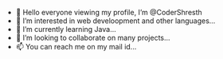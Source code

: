 - 👋 Hello everyone viewing my profile, I’m @CoderShresth
- 👀 I’m interested in web develoopment and other languages...
- 🌱 I’m currently learning Java...
- 💞️ I’m looking to collaborate on many projects...
- 📫 You can reach me on my mail id...

<!---
CoderShresth/CoderShresth is a ✨ special ✨ repository because its `README.md` (this file) appears on your GitHub profile.
You can click the Preview link to take a look at your changes.
--->
